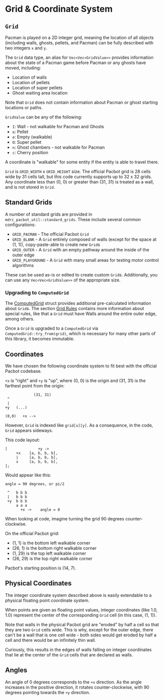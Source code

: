 # Grid & Coordinate System

## `Grid`

Pacman is played on a 2D integer grid, meaning the location of all objects 
(including walls, ghosts, pellets, and Pacman) can be fully described with 
two integers `x` and `y`. 

The `Grid` data type, an alias for `Vec<Vec<GridValue>>` provides information about 
the state of a Pacman game before Pacman or any ghosts have moved, including:
- Location of walls
- Location of pellets
- Location of super pellets
- Ghost waiting area location

Note that `Grid` does not contain information about Pacman or ghost starting locations or paths.

`GridValue` can be any of the following:
- `I`: Wall - not walkable for Pacman and Ghosts
- `o`: Pellet
- `e`: Empty (walkable)
- `O`: Super pellet
- `n`: Ghost chambers - not walkable for Pacman
- `c`: Cherry position

A coordinate is "walkable" for some entity if the entity is able to travel there.

`Grid` is `GRID_WIDTH` x `GRID_HEIGHT` size. The official Pacbot grid
is 28 cells wide by 31 cells tall, but this code currently supports up to 32 x 32 grids.
Any coordinate less than (0, 0) or greater than (31, 31) is treated as a wall, and is not stored in `Grid`.

## Standard Grids

A number of standard grids are provided in `mdrc_pacbot_util::standard_grids`. These include several
common configurations:
- `GRID_PACMAN` - The official Pacbot `Grid`
- `GRID_BLANK` - A `Grid` entirely composed of walls (except for the space at (1, 1)), copy-paste-able to create new `Grid`s
- `GRID_OUTER` - A `Grid` with an empty pathway around the inside of the outer edge
- `GRID_PLAYGROUND` - A `Grid` with many small areas for testing motor control algorithms

These can be used as-is or edited to create custom `Grid`s. 
Additionally, you can use any `Vec<Vec<GridValue>>` of the appropriate size.

### Upgrading to `ComputedGrid`

The [ComputedGrid](./computed_grid.md) struct provides additional pre-calculated information about `Grid`s.
The section [Grid Rules](./computed_grid.md#grid-rules) contains more information about special rules, like that a `Grid` must have 
Walls around the entire outer edge, among others.

Once a `Grid` is upgraded to a `ComputedGrid` via `ComputedGrid::try_from(grid)`, which is necessary for many other parts of this library, it becomes
immutable.

## Coordinates

We have chosen the following coordinate system to fit best with the official Pacbot codebase.

`+x` is "right" and `+y` is "up", where (0, 0) is the origin and (31, 31) 
is the farthest point from the origin:

```ignore
             (31, 31)
 ^
 |
+y   (...)

(0,0)   +x -->
```

However, `Grid` is indexed like `grid[x][y]`. As a consequence, in the code, `Grid` appears sideways.

This code layout:
```ignore
[              +y ->
     +x    [a, b, b, b],
     |     [a, b, b, b],
     v     [a, b, b, b],
];
```

Would appear like this:
```ignore
angle = 90 degrees, or pi/2

 ^   b b b
 |   b b b
 +y  b b b
     a a a
       +x ->    angle = 0
```

When looking at code, imagine turning the grid 90 degrees counter-clockwise.

On the official Pacbot grid:

- (1, 1) is the bottom left walkable corner
- (26, 1) is the bottom right walkable corner
- (1, 29) is the top left walkable corner
- (26, 29) is the top right walkable corner

Pacbot's starting position is (14, 7).

## Physical Coordinates

The integer coordinate system described above is easily extendable to a physical floating point
coordinate system.

When points are given as floating point values, integer coordinates (like 1.0, 1.0) represent
the center of the corresponding `Grid` cell (in this case, (1, 1)).

Note that walls in the physical Pacbot grid are "eroded" by half a cell so that they are two
`Grid` cells wide. This is why, except for the outer edge, there can't be a wall that is one cell 
wide - both sides would get eroded by half a cell and there would be an infinitely thin wall.

Curiously, this results in the edges of walls falling on integer coordinates that lie at the center
of the `Grid` cells that are declared as walls.

## Angles

An angle of 0 degrees corresponds to the `+x` direction. As the angle increases in the positive direction, it rotates
counter-clockwise, with 90 degrees pointing towards the `+y` direction.



